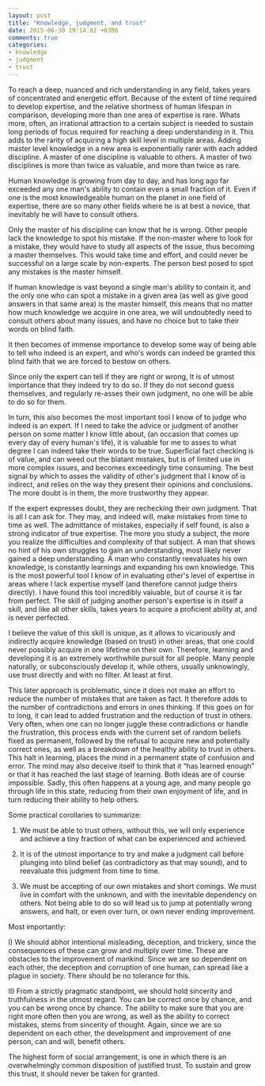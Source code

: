 ```yaml
---
layout: post
title: "Knowledge, judgment, and trust"
date: 2015-06-30 19:14:02 +0300
comments: true
categories:
- knowledge
- judgment
- trust 
---
```

<!--more-->
To reach a deep, nuanced and rich understanding in any field, takes years of concentrated and energetic effort. Because of the extent of time required to develop expertise, and the relative shortness of human lifespan in comparison, developing more than one area of expertise is rare. Whats more, often, an irrational attraction to a certain subject is needed to sustain long periods of focus required for reaching a deep understanding in it. This adds to the rarity of acquiring a high skill level in multiple areas. Adding master level knowledge in a new area is exponentially rarer with each added discipline. A master of one discipline is valuable to others. A master of two disciplines is more than twice as valuable, and more than twice as rare.  

Human knowledge is growing from day to day, and has long ago far exceeded any one man's ability to contain even a small fraction of it. Even if one is the most knowledgeable human on the planet in one field of expertise, there are so many other fields where he is at best a novice, that inevitably he will have to consult others. 

Only the master of his discipline can know that he is wrong. Other people lack the knowledge to spot his mistake. If the non-master where to look for a mistake, they would have to study all aspects of the issue, thus becoming a master themselves. This would take time and effort, and could never be successful on a large scale by non-experts. The person best posed to spot any mistakes is the master himself. 

If human knowledge is vast beyond a single man's ability to contain it, and the only one who can spot a mistake in a given area (as well as give good answers in that same area) is the master himself, this means that no matter how much knowledge we acquire in one area, we will undoubtedly need to consult others about many issues, and have no choice but to take their words on blind faith. 

It then becomes of immense importance to develop some way of being able to tell who indeed is an expert, and who's words can indeed be granted this blind faith that we are forced to bestow on others. 

Since only the expert can tell if they are right or wrong, It is of utmost importance that they indeed try to do so. If they do not second guess themselves, and regularly re-asses their own judgment, no one will be able to do so for them. 

In turn, this also becomes the most important tool I know of to judge who indeed is an expert. If I need to take the advice or judgment of another person on some matter I know little about, (an occasion that comes up every day of every human's life), it is valuable for me to asses to what degree I can indeed take their words to be true. Superficial fact checking is of value, and can weed out the blatant mistakes, but is of limited use in more complex issues, and becomes exceedingly time consuming. The best signal by which to asses the validity of other's judgment that I know of is indirect, and relies on the way they present their opinions and conclusions. The more doubt is in them, the more trustworthy they appear. 

If the expert expresses doubt, they are rechecking their own judgment. That is all I can ask for. They may, and indeed will, make mistakes from time to time as well. The admittance of mistakes, especially if self found, is also a strong indicator of true expertise. The more you study a subject, the more you realize the difficulties and complexity of that subject. A man that shows no hint of his own struggles to gain an understanding, most likely never gained a deep understanding. A man who constantly reevaluates his own knowledge, is constantly learnings and expanding his own knowledge. 
This is the most powerful tool I know of in evaluating other's level of expertise in areas where I lack expertise myself (and therefore cannot judge theirs directly). I have found this tool incredibly valuable, but of course it is far from perfect. The skill of judging another person's expertise is in itself a skill, and like all other skills, takes years to acquire a proficient ability at, and is never perfected. 

I believe the value of this skill is unique, as it allows to vicariously and indirectly acquire knowledge (based on trust) in other areas, that one could never possibly acquire in one lifetime on their own. Therefore, learning and developing it is an extremely worthwhile pursuit for all people. Many people naturally, or subconsciously develop it, while others, usually unknowingly, use trust directly and with no filter. At least at first. 

This later approach is problematic, since it does not make an effort to reduce the number of mistakes that are taken as fact. It therefore adds to the number of contradictions and errors in ones thinking. If this goes on for to long, it can lead to added frustration and the reduction of trust in others. Very often, when one can no longer juggle these contradictions or handle the frustration, this process ends with the current set of random beliefs fixed as permanent, followed by the refusal to acquire new and potentially correct ones, as well as a breakdown of the healthy ability to trust in others. This halt in learning, places the mind in a permanent state of confusion and error. The mind may also deceive itself to think that it “has learned enough” or that it has reached the last stage of learning. Both ideas are of course impossible. Sadly, this often happens at a young age, and many people go through life in this state, reducing from their own enjoyment of life, and in turn reducing their ability to help others. 

Some practical corollaries to summarize:

1) We must be able to trust others, without this, we will only experience and achieve a tiny fraction of what can be experienced and achieved.

2) It is of the utmost importance to try and make a judgment call before plunging into blind belief (as contradictory as that may sound), and to reevaluate this judgment from time to time. 

3) We must be accepting of our own mistakes and short comings. We must live in comfort with the unknown, and with the inevitable dependency on others. Not being able to do so will lead us to jump at potentially wrong answers, and halt, or even over turn, or own never ending improvement.


Most importantly:

I) We should abhor intentional misleading, deception, and trickery, since the consequences of these can grow and multiply over time. These are obstacles to the improvement of mankind. Since we are so dependent on each other, the deception and corruption of one human, can spread like a plague in society. There should be no tolerance for this. 

II) From a strictly pragmatic standpoint, we should hold sincerity and truthfulness in the utmost regard. You can be correct once by chance, and you can be wrong once by chance. The ability to make sure that you are right more often then you are wrong, as well as the ability to correct mistakes, stems from sincerity of thought. Again, since we are so dependent on each other, the development and improvement of one person, can and will, benefit others.

The highest form of social arrangement, is one in which there is an overwhelmingly common disposition of justified trust. To sustain and grow this trust, it should never be taken for granted. 


